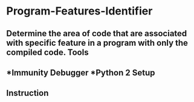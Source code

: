 # Program-Features-Identifier
Determine the area of code that are associated with specific feature in a program with only the compiled code.
Tools
-----
*Immunity Debugger 
*Python 2
Setup
-----
Instruction
-----------
